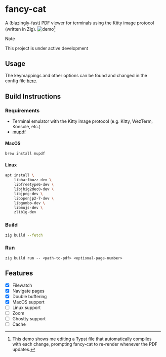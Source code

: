 # fancy-cat
A (blazingly-fast) PDF viewer for terminals using the Kitty image protocol (written in Zig).
![demo](https://github.com/user-attachments/assets/32393f0a-2cc3-438d-8c4e-870317714c2a)[^1]
[^1]: This demo shows me editing a Typst file that automatically compiles with each change, prompting fancy-cat to re-render whenever the PDF updates.
> [!NOTE]  
> This project is under active development
## Usage
The keymappings and other options can be found and changed in the config file [here](./src/config.zig).
## Build Instructions
### Requirements
- Terminal emulator with the Kitty image protocol (e.g. Kitty, WezTerm, Konsole, etc.)
- [mupdf](https://mupdf.readthedocs.io/en/latest/quick-start-guide.html)
#### MacOS
``` sh
brew install mupdf
```
#### Linux
``` sh
apt install \
    libharfbuzz-dev \
    libfreetype6-dev \
    libjbig2dec0-dev \
    libjpeg-dev \
    libopenjp2-7-dev \
    libgumbo-dev \
    libmujs-dev \
    zlib1g-dev
```
### Build
```sh
zig build --fetch
```
### Run
```
zig build run -- <path-to-pdf> <optional-page-number>
```
## Features
- [x] Filewatch
- [x] Navigate pages
- [x] Double buffering
- [x] MacOS support
- [ ] Linux support
- [ ] Zoom
- [ ] Ghostty support
- [ ] Cache
